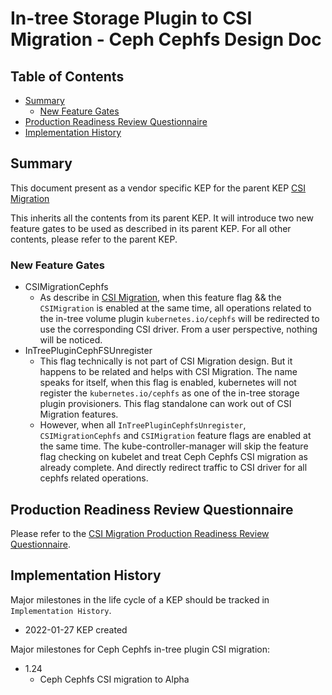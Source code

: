 # In-tree Storage Plugin to CSI Migration - Ceph Cephfs Design Doc

## Table of Contents

<!-- toc -->
- [Summary](#summary)
  - [New Feature Gates](#new-feature-gates)
- [Production Readiness Review Questionnaire](#production-readiness-review-questionnaire)
- [Implementation History](#implementation-history)
<!-- /toc -->


## Summary

This document present as a vendor specific KEP for the parent KEP
[CSI Migration](https://github.com/kubernetes/enhancements/tree/master/keps/sig-storage/625-csi-migration)

This inherits all the contents from its parent KEP. It will introduce two new feature gates to be 
used as described in its parent KEP. For all other contents, please refer to the parent KEP.

### New Feature Gates

- CSIMigrationCephfs
  - As describe in [CSI Migration](https://github.com/kubernetes/enhancements/tree/master/keps/sig-storage/625-csi-migration), 
  when this feature flag && the `CSIMigration` is enabled at the same time, all operations related to the 
  in-tree volume plugin `kubernetes.io/cephfs` will be redirected to use the corresponding CSI driver. From a
  user perspective, nothing will be noticed.
- InTreePluginCephFSUnregister
  - This flag technically is not part of CSI Migration design. But it happens to be related and helps with 
  CSI Migration. The name speaks for itself, when this flag is enabled, kubernetes will not register the 
  `kubernetes.io/cephfs` as one of the in-tree storage plugin provisioners. This flag standalone can work out 
  of CSI Migration features.
  - However, when all `InTreePluginCephfsUnregister`, `CSIMigrationCephfs` and `CSIMigration` feature 
  flags are enabled at the same time. The kube-controller-manager will skip the feature flag checking 
  on kubelet and treat Ceph Cephfs CSI migration as already complete. And directly redirect traffic to CSI 
  driver for all cephfs related operations.


## Production Readiness Review Questionnaire

Please refer to the [CSI Migration Production Readiness Review Questionnaire](https://github.com/kubernetes/enhancements/tree/master/keps/sig-storage/625-csi-migration#production-readiness-review-questionnaire).

## Implementation History

Major milestones in the life cycle of a KEP should be tracked in `Implementation History`.

- 2022-01-27 KEP created

Major milestones for Ceph Cephfs in-tree plugin CSI migration:

- 1.24
  - Ceph Cephfs CSI migration to Alpha
